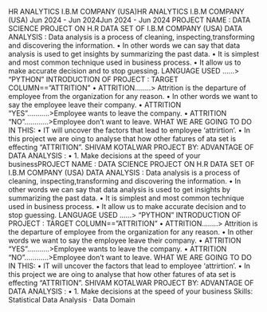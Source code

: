 HR ANALYTICS I.B.M COMPANY (USA)HR ANALYTICS I.B.M COMPANY (USA)
Jun 2024 - Jun 2024Jun 2024 - Jun 2024
PROJECT NAME : DATA SCIENCE PROJECT ON H.R DATA SET OF I.B.M COMPANY (USA)
DATA ANALYSIS :
Data analysis is a process of cleaning, inspecting,transforming and discovering the information.
• In other words we can say that data analysis is used to get insights by summarizing the past data.
• It is simplest and most common technique used in business process.
• It allow us to make accurate decision and to stop guessing.
LANGUAGE USED ……> “PYTHON”
INTRODUCTION OF PROJECT :
TARGET COLUMN==”ATTRITION”
• ATTRITION……..> Attrition is the departure of employee from the organization for any reason.
• In other words we want to say the employee leave their company.
• ATTRITION “YES”………..>Employee wants to leave the company.
• ATTRITION “NO”…………>Employee don’t want to leave.
WHAT WE ARE GOING TO DO IN THIS:
• IT will uncover the factors that lead to employee ‘attrirtion’.
• In this project we are oing to analyse that how other fatures of ata set is effecting “ATTRITION”.
SHIVAM KOTALWAR
PROJECT BY:
ADVANTAGE OF DATA ANALYSIS :
• 1. Make decisions at the speed of your businessPROJECT NAME : DATA SCIENCE PROJECT ON H.R DATA SET OF I.B.M COMPANY (USA) DATA ANALYSIS : Data analysis is a process of cleaning, inspecting,transforming and discovering the information. • In other words we can say that data analysis is used to get insights by summarizing the past data. • It is simplest and most common technique used in business process. • It allow us to make accurate decision and to stop guessing. LANGUAGE USED ……> “PYTHON” INTRODUCTION OF PROJECT : TARGET COLUMN==”ATTRITION” • ATTRITION……..> Attrition is the departure of employee from the organization for any reason. • In other words we want to say the employee leave their company. • ATTRITION “YES”………..>Employee wants to leave the company. • ATTRITION “NO”…………>Employee don’t want to leave. WHAT WE ARE GOING TO DO IN THIS: • IT will uncover the factors that lead to employee ‘attrirtion’. • In this project we are oing to analyse that how other fatures of ata set is effecting “ATTRITION”. SHIVAM KOTALWAR PROJECT BY: ADVANTAGE OF DATA ANALYSIS : • 1. Make decisions at the speed of your business
Skills: Statistical Data Analysis · Data Domain

